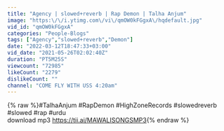 ```yaml
---
title: "Agency | slowed+reverb | Rap Demon | Talha Anjum"
image: "https:\/\/i.ytimg.com\/vi\/qmOW0kFGgxA\/hqdefault.jpg"
vid_id: "qmOW0kFGgxA"
categories: "People-Blogs"
tags: ["Agency","slowed+reverb","Demon"]
date: "2022-03-12T18:47:33+03:00"
vid_date: "2021-05-26T02:02:40Z"
duration: "PT5M25S"
viewcount: "72985"
likeCount: "2279"
dislikeCount: ""
channel: "COME FLY WITH USS 4:20am"
---
```

{% raw %}#TalhaAnjum #RapDemon #HighZoneRecords #slowedreverb #slowed #rap #urdu<br />download mp3 <a rel="nofollow" target="blank" href="https://tii.ai/MAWALISONGSMP3">https://tii.ai/MAWALISONGSMP3</a>{% endraw %}
